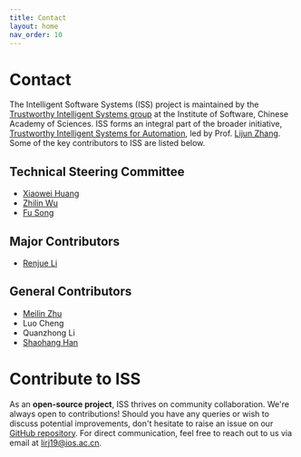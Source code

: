 ```yaml
---
title: Contact
layout: home
nav_order: 10
---
```


# Contact
The Intelligent Software Systems (ISS) project is maintained by the [Trustworthy Intelligent Systems group](https://tis.ios.ac.cn/) at the Institute of Software, Chinese Academy of Sciences. ISS forms an integral part of the broader initiative, [Trustworthy Intelligent Systems for Automation](https://tis.ios.ac.cn/tisa/), led by Prof. [Lijun Zhang](https://tis.ios.ac.cn/?page_id=148). Some of the key contributors to ISS are listed below.

## Technical Steering Committee
- [Xiaowei Huang](https://cgi.csc.liv.ac.uk/~xiaowei/)
- [Zhilin Wu](https://lcs.ios.ac.cn/~wuzl/index.html)
- [Fu Song](https://songfu1983.github.io/)

## Major Contributors
- [Renjue Li](https://tis.ios.ac.cn/?page_id=2265)

## General Contributors
- [Meilin Zhu](https://ep11phany.github.io)
- Luo Cheng
- Quanzhong Li
- [Shaohang Han](https://sailorbrandon.github.io/)

# Contribute to ISS
As an **open-source project**, ISS thrives on community collaboration. We're always open to contributions! Should you have any queries or wish to discuss potential improvements, don't hesitate to raise an issue on our [GitHub repository](https://github.com/CAS-LRJ/ISS). For direct communication, feel free to reach out to us via email at [lirj19@ios.ac.cn](mailto:lirj19@ios.ac.cn).
